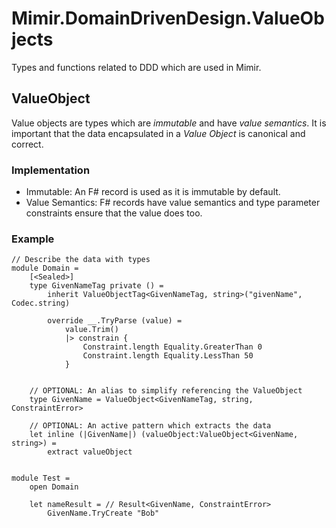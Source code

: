 # Mimir.DomainDrivenDesign.ValueObjects

Types and functions related to DDD which are used in Mimir.


## ValueObject

Value objects are types which are _immutable_ and have _value semantics_. It is important that the data encapsulated in a _Value Object_ is canonical and correct.


### Implementation

- Immutable: An F# record is used as it is immutable by default.
- Value Semantics: F# records have value semantics and type parameter constraints ensure that the value does too.




### Example

```
// Describe the data with types
module Domain =
    [<Sealed>]
    type GivenNameTag private () =
        inherit ValueObjectTag<GivenNameTag, string>("givenName", Codec.string)

        override __.TryParse (value) =
            value.Trim()
            |> constrain {
                Constraint.length Equality.GreaterThan 0
                Constraint.length Equality.LessThan 50
            }


    // OPTIONAL: An alias to simplify referencing the ValueObject
    type GivenName = ValueObject<GivenNameTag, string, ConstraintError>

    // OPTIONAL: An active pattern which extracts the data
    let inline (|GivenName|) (valueObject:ValueObject<GivenName, string>) =
        extract valueObject


module Test =
    open Domain

    let nameResult = // Result<GivenName, ConstraintError>
        GivenName.TryCreate "Bob"

```

